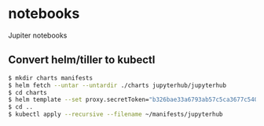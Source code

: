 # notebooks
Jupiter notebooks

## Convert helm/tiller to kubectl

```bash
$ mkdir charts manifests
$ helm fetch --untar --untardir ./charts jupyterhub/jupyterhub
$ cd charts
$ helm template --set proxy.secretToken="b326bae33a6793ab57c5ca3677c540c4d53a4be193c7551adcb0778018e05d97" jupyterhub --output-dir ~/manifests
$ cd ..
$ kubectl apply --recursive --filename ~/manifests/jupyterhub
```
